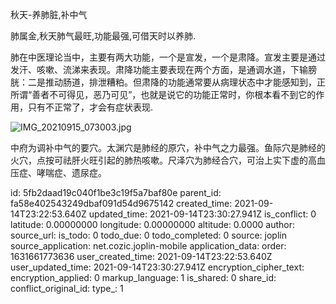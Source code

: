 秋天-养肺脏,补中气

肺属金,秋天肺气最旺,功能最强,可借天时以养肺.

肺在中医理论当中，主要有两大功能，一个是宣发，一个是肃降。宣发主要是通过发汗、咳嗽、流涕来表现。肃降功能主要表现在两个方面，是通调水道，下输膀胱：二是推动肠道，排泄糟粕。但肃降的功能通常要从病理状态中才能感知到，正所谓“善者不可得见，恶乃可见”，也就是说它的功能正常时，你根本看不到它的作用，只有不正常了，才会有症状表现.



![IMG_20210915_073003.jpg](:/02bf005007b34718a9387a454410bab1)


中府为调补中气的要穴。太渊穴是肺经的原穴，补中气之力最强。鱼际穴是肺经的火穴，点按可祛肝火旺引起的肺热咳嗽。尺泽穴为肺经合穴，可治上实下虚的高血压症、哮喘症、遗尿症。

id: 5fb2daad19c040f1be3c19f5a7baf80e
parent_id: fa58e402543249dbaf091d54d9675142
created_time: 2021-09-14T23:22:53.640Z
updated_time: 2021-09-14T23:30:27.941Z
is_conflict: 0
latitude: 0.00000000
longitude: 0.00000000
altitude: 0.0000
author: 
source_url: 
is_todo: 0
todo_due: 0
todo_completed: 0
source: joplin
source_application: net.cozic.joplin-mobile
application_data: 
order: 1631661773636
user_created_time: 2021-09-14T23:22:53.640Z
user_updated_time: 2021-09-14T23:30:27.941Z
encryption_cipher_text: 
encryption_applied: 0
markup_language: 1
is_shared: 0
share_id: 
conflict_original_id: 
type_: 1